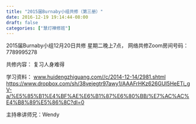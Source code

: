 ```yaml
---
title: "2015届Burnaby小组共修（第三册）"
date: 2016-12-19 19:14:44-08:00
draft: false
categories: ["慧灯禅修班"]
---
```

2015届Burnaby小组12月20日共修
星期二晚上7点，
网络共修Zoom房间号码： 7789995278

共修内容：
复习人身难得

学习资料：
www.huidengzhiguang.com//c/2014-12-14/2981.shtml 
https://www.dropbox.com/sh/38vejegtr97awy1/AAAFrHKz626GUI5HeETi_gV-a/%E5%85%B1%E4%BF%AE%E6%B1%87%E6%80%BB/%E7%AC%AC%E4%B8%89%E5%86%8C?dl=0

主持串讲师兄：Wendy
